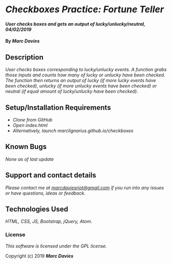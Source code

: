 # _Checkboxes Practice: Fortune Teller_

#### _User checks boxes and gets an output of lucky/unlucky/neutral, 04/02/2019_

#### By _**Marc Davies**_

## Description

_User checks boxes corresponding to lucky/unlucky events. A function grabs those inputs and counts how many of lucky or unlucky have been checked. The function then returns an output of lucky (if more lucky events have been checked), unlucky (if more unlucky events have been checked) or neutral (if equal amount of lucky/unlucky have been checked)._

## Setup/Installation Requirements

* _Clone from GitHub_
* _Open index.html_
* _Alternatively, launch marclignarius.github.io/checkboxes_

## Known Bugs

_None as of last update_

## Support and contact details

_Please contact me at marcdaviesriot@gmail.com if you run into any issues or have questions, ideas or feedback._

## Technologies Used

_HTML, CSS, JS, Bootstrap, jQuery, Atom._

### License

*This software is licensed under the GPL license.*

Copyright (c) 2019 **_Marc Davies_**
